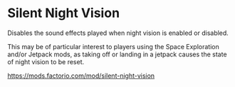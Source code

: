Silent Night Vision
===================

Disables the sound effects played when night vision is enabled or disabled.

This may be of particular interest to players using the Space Exploration
and/or Jetpack mods, as taking off or landing in a jetpack causes the state of
night vision to be reset.

https://mods.factorio.com/mod/silent-night-vision
